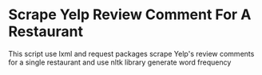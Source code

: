 # Scrape Yelp Review Comment For A Restaurant
This script use lxml and request packages scrape Yelp's review comments for a single restaurant and use nltk library generate word frequency
